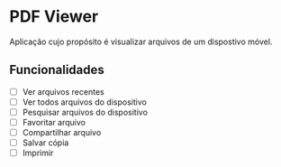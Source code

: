 # PDF Viewer
Aplicação cujo propósito é visualizar arquivos de um dispostivo móvel.

## Funcionalidades
- [ ] Ver arquivos recentes
- [ ] Ver todos arquivos do dispositivo
- [ ] Pesquisar arquivos do dispositivo
- [ ] Favoritar arquivo
- [ ] Compartilhar arquivo
- [ ] Salvar cópia
- [ ] Imprimir